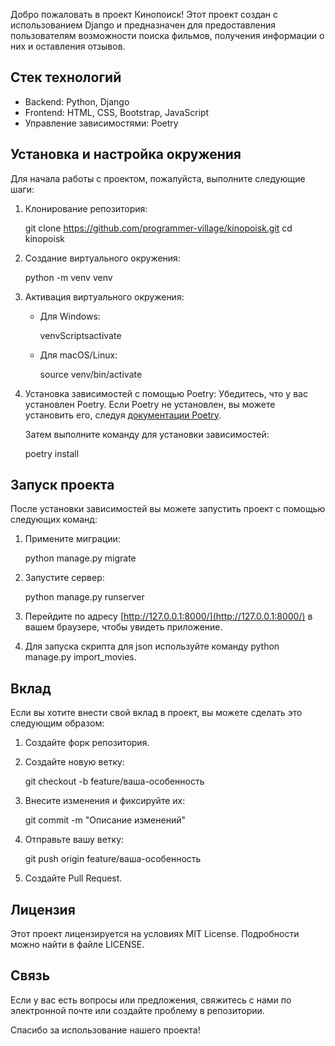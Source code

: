 Добро пожаловать в проект Кинопоиск! Этот проект создан с использованием Django и предназначен для предоставления пользователям возможности поиска фильмов, получения информации о них и оставления отзывов. 

## Стек технологий
- Backend: Python, Django
- Frontend: HTML, CSS, Bootstrap, JavaScript
- Управление зависимостями: Poetry

## Установка и настройка окружения

Для начала работы с проектом, пожалуйста, выполните следующие шаги:

1. Клонирование репозитория: 
   
   git clone https://github.com/programmer-village/kinopoisk.git
   cd kinopoisk
   

2. Создание виртуального окружения:
   
   python -m venv venv
   
   
3. Активация виртуального окружения:
   - Для Windows:
     
     venvScriptsactivate
     
   - Для macOS/Linux:
     
     source venv/bin/activate
     

4. Установка зависимостей с помощью Poetry:
   Убедитесь, что у вас установлен Poetry. Если Poetry не установлен, вы можете установить его, следуя [документации Poetry](https://python-poetry.org/docs/#installation).

   Затем выполните команду для установки зависимостей:
   
   poetry install
   

## Запуск проекта

После установки зависимостей вы можете запустить проект с помощью следующих команд:

1. Примените миграции:
   
   python manage.py migrate
   

2. Запустите сервер:
   
   python manage.py runserver
   

3. Перейдите по адресу [http://127.0.0.1:8000/](http://127.0.0.1:8000/) в вашем браузере, чтобы увидеть приложение.

4. Для запуска скрипта для json используйте команду python manage.py import_movies.

## Вклад

Если вы хотите внести свой вклад в проект, вы можете сделать это следующим образом:

1. Создайте форк репозитория.
2. Создайте новую ветку:
   
   git checkout -b feature/ваша-особенность
   
3. Внесите изменения и фиксируйте их:
   
   git commit -m "Описание изменений"
   
4. Отправьте вашу ветку:
   
   git push origin feature/ваша-особенность
   

5. Создайте Pull Request.

## Лицензия

Этот проект лицензируется на условиях MIT License. Подробности можно найти в файле LICENSE.

## Связь

Если у вас есть вопросы или предложения, свяжитесь с нами по электронной почте или создайте проблему в репозитории.

Спасибо за использование нашего проекта!
